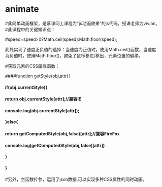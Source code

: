 # animate
#此简单动画框架，是慕课网上课程为"js动画效果"的js代码，授课老师为vivian。
#此课程中的关键知识点：

#speed=speed>0?Math.ceil(speed):Math.floor(speed);

此处实现了速度正负值的选择：当速度为正值时，使用Math.ceil()函数，当速度为负值时，使用Math.floor()，避免了鼠标移进/移出，元素位置的偏移。

#获取元素的CSS属性函数：

####function getStyle(obj,attr){
####		if(obj.currentStyle){
####			return obj.currentStyle[attr];//兼容IE
####			console.log(obj.currentStyle[attr]);
####		}else{
####			return getComputedStyle(obj,false)[attr];//兼容FireFox
####			console.log(getComputedStyle(obj,false)[attr])
####		}
####	}
	
#另外，主函数传参，运用了json数据,可以实现多种CSS属性的同时动画。
